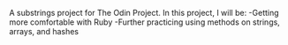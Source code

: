 A substrings project for The Odin Project. In this project, I will be:
-Getting more comfortable with Ruby
-Further practicing using methods on strings, arrays, and hashes